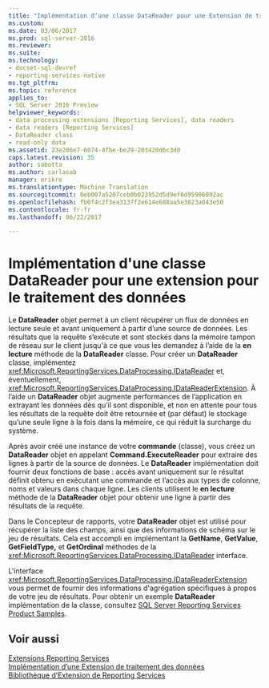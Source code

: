 ```yaml
---
title: "Implémentation d’une classe DataReader pour une Extension de traitement de données | Documents Microsoft"
ms.custom: 
ms.date: 03/06/2017
ms.prod: sql-server-2016
ms.reviewer: 
ms.suite: 
ms.technology:
- docset-sql-devref
- reporting-services-native
ms.tgt_pltfrm: 
ms.topic: reference
applies_to:
- SQL Server 2016 Preview
helpviewer_keywords:
- data processing extensions [Reporting Services], data readers
- data readers [Reporting Services]
- DataReader class
- read-only data
ms.assetid: 23e286e7-6074-4fbe-be29-203420d6c3d0
caps.latest.revision: 35
author: sabotta
ms.author: carlasab
manager: erikre
ms.translationtype: Machine Translation
ms.sourcegitcommit: 0eb007a5207ceb0b023952d5d9ef6d95986092ac
ms.openlocfilehash: fb0f4c2f3ea3137f2e614e688aa5e3823a043e50
ms.contentlocale: fr-fr
ms.lasthandoff: 06/22/2017

---
```

# <a name="implementing-a-datareader-class-for-a-data-processing-extension"></a>Implémentation d'une classe DataReader pour une extension pour le traitement des données
  Le **DataReader** objet permet à un client récupérer un flux de données en lecture seule et avant uniquement à partir d’une source de données. Les résultats que la requête s’exécute et sont stockés dans la mémoire tampon de réseau sur le client jusqu'à ce que vous les demandez à l’aide de la **en lecture** méthode de la **DataReader** classe. Pour créer un **DataReader** classe, implémentez <xref:Microsoft.ReportingServices.DataProcessing.IDataReader> et, éventuellement, <xref:Microsoft.ReportingServices.DataProcessing.IDataReaderExtension>. À l’aide un **DataReader** objet augmente performances de l’application en extrayant les données dès qu’il sont disponible, et non en attente pour tous les résultats de la requête doit être retournée et (par défaut) le stockage qu’une seule ligne à la fois dans la mémoire, ce qui réduit la surcharge du système.  
  
 Après avoir créé une instance de votre **commande** (classe), vous créez un **DataReader** objet en appelant **Command.ExecuteReader** pour extraire des lignes à partir de la source de données. Le **DataReader** implémentation doit fournir deux fonctions de base : accès avant uniquement sur le résultat définit obtenu en exécutant une commande et l’accès aux types de colonne, noms et valeurs dans chaque ligne. Les clients utilisent le **en lecture** méthode de la **DataReader** objet pour obtenir une ligne à partir des résultats de la requête.  
  
 Dans le Concepteur de rapports, votre **DataReader** objet est utilisé pour récupérer la liste des champs, ainsi que des informations de schéma sur le jeu de résultats. Cela est accompli en implémentant la **GetName**, **GetValue**, **GetFieldType,** et **GetOrdinal** méthodes de la <xref:Microsoft.ReportingServices.DataProcessing.IDataReader> interface.  
  
 L'interface <xref:Microsoft.ReportingServices.DataProcessing.IDataReaderExtension> vous permet de fournir des informations d'agrégation spécifiques à propos de votre jeu de résultats. Pour obtenir un exemple **DataReader** implémentation de la classe, consultez [SQL Server Reporting Services Product Samples](http://go.microsoft.com/fwlink/?LinkId=177889).  
  
## <a name="see-also"></a>Voir aussi  
 [Extensions Reporting Services](../../../reporting-services/extensions/reporting-services-extensions.md)   
 [Implémentation d’une Extension de traitement des données](../../../reporting-services/extensions/data-processing/implementing-a-data-processing-extension.md)   
 [Bibliothèque d’Extension de Reporting Services](../../../reporting-services/extensions/reporting-services-extension-library.md)  
  
  
